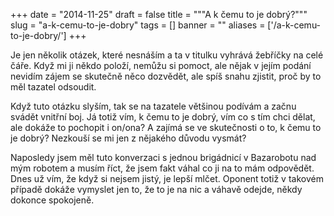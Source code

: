 
+++
date = "2014-11-25"
draft = false
title = """A k čemu to je dobrý?"""
slug = "a-k-cemu-to-je-dobry"
tags = []
banner = ""
aliases = ['/a-k-cemu-to-je-dobry/']
+++

Je jen několik otázek, které nesnáším a ta v titulku vyhrává žebříčky na celé čáře. Když mi ji někdo položí, nemůžu si pomoct, ale nějak v jejím podání nevidím zájem se skutečně něco dozvědět, ale spíš snahu zjistit, proč by to měl tazatel odsoudit.

Když tuto otázku slyším, tak se na tazatele většinou podívám a začnu svádět vnitřní boj. Já totiž vím, k čemu to je dobrý, vím co s tím chci dělat, ale dokáže to pochopit i on/ona? A zajímá se ve skutečnosti o to, k čemu to je dobrý? Nezkouší se mi jen z nějakého důvodu vysmát?

Naposledy jsem měl tuto konverzaci s jednou brigádnicí v Bazarobotu nad mým robotem a musím říct, že jsem fakt váhal co ji na to mám odpovědět. Dnes už vím, že když si nejsem jistý, je lepší mlčet. Oponent totiž v takovém případě dokáže vymyslet jen to, že to je na nic a váhavě odejde, někdy dokonce spokojeně.

